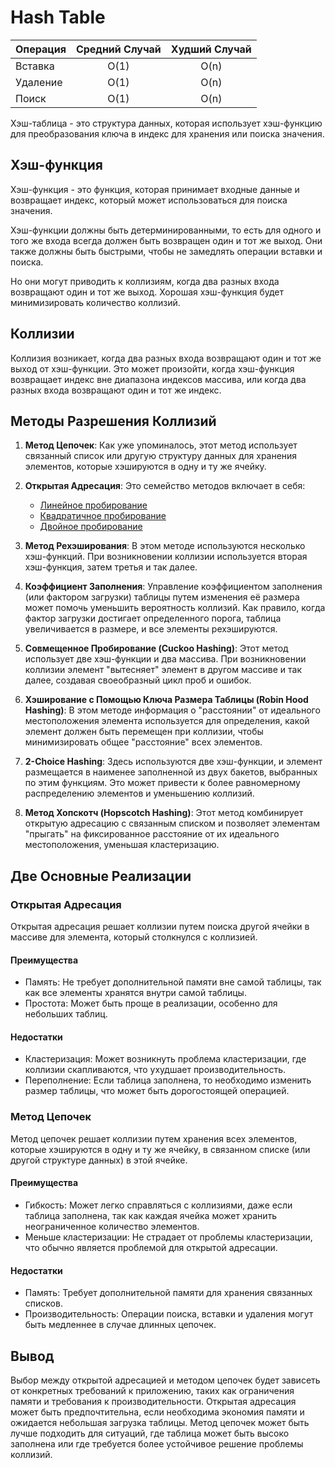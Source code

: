 # Hash Table

| Операция | Средний Случай | Худший Случай |
| -------- | :------------: | :-----------: |
| Вставка  |      O(1)      |     O(n)      |
| Удаление |      O(1)      |     O(n)      |
| Поиск    |      O(1)      |     O(n)      |

Хэш-таблица - это структура данных, которая использует хэш-функцию для
преобразования ключа в индекс для хранения или поиска значения.

## Хэш-функция

Хэш-функция - это функция, которая принимает входные данные и возвращает
индекс, который может использоваться для поиска значения.

Хэш-функции должны быть детерминированными, то есть для одного и того же
входа всегда должен быть возвращен один и тот же выход. Они также должны
быть быстрыми, чтобы не замедлять операции вставки и поиска.

Но они могут приводить к коллизиям, когда два разных входа возвращают один
и тот же выход. Хорошая хэш-функция будет минимизировать количество коллизий.

## Коллизии

Коллизия возникает, когда два разных входа возвращают один и тот же выход
от хэш-функции. Это может произойти, когда хэш-функция возвращает индекс
вне диапазона индексов массива, или когда два разных входа возвращают один
и тот же индекс.

## Методы Разрешения Коллизий

1. **Метод Цепочек**: Как уже упоминалось, этот метод использует связанный список
   или другую структуру данных для хранения элементов, которые хэшируются в одну
   и ту же ячейку.

1. **Открытая Адресация**: Это семейство методов включает в себя:

    - [Линейное пробирование](./open-addressed/README.md#линейное-пробирование)
    - [Квадратичное пробирование](./open-addressed/README.md#квадратичное-пробирование)
    - [Двойное пробирование](./open-addressed/README.md#двойное-пробирование)

1. **Метод Рехэширования**: В этом методе используются несколько хэш-функций. При
   возникновении коллизии используется вторая хэш-функция, затем третья и так далее.

1. **Коэффициент Заполнения**: Управление коэффициентом заполнения (или фактором
   загрузки) таблицы путем изменения её размера может помочь уменьшить вероятность
   коллизий. Как правило, когда фактор загрузки достигает определенного порога,
   таблица увеличивается в размере, и все элементы рехэшируются.

1. **Совмещенное Пробирование (Cuckoo Hashing)**: Этот метод использует две хэш-функции
   и два массива. При возникновении коллизии элемент "вытесняет" элемент в другом
   массиве и так далее, создавая своеобразный цикл проб и ошибок.

1. **Хэширование с Помощью Ключа Размера Таблицы (Robin Hood Hashing)**: В этом методе
   информация о "расстоянии" от идеального местоположения элемента используется
   для определения, какой элемент должен быть перемещен при коллизии, чтобы минимизировать
   общее "расстояние" всех элементов.

1. **2-Choice Hashing**: Здесь используются две хэш-функции, и элемент размещается
   в наименее заполненной из двух бакетов, выбранных по этим функциям. Это может
   привести к более равномерному распределению элементов и уменьшению коллизий.

1. **Метод Хопскотч (Hopscotch Hashing)**: Этот метод комбинирует открытую адресацию
   с связанным списком и позволяет элементам "прыгать" на фиксированное расстояние
   от их идеального местоположения, уменьшая кластеризацию.

## Две Основные Реализации

### Открытая Адресация

Открытая адресация решает коллизии путем поиска другой ячейки в массиве для элемента,
который столкнулся с коллизией.

#### Преимущества

-   Память: Не требует дополнительной памяти вне самой таблицы, так как все элементы
    хранятся внутри самой таблицы.
-   Простота: Может быть проще в реализации, особенно для небольших таблиц.

#### Недостатки

-   Кластеризация: Может возникнуть проблема кластеризации, где коллизии скапливаются,
    что ухудшает производительность.
-   Переполнение: Если таблица заполнена, то необходимо изменить размер таблицы,
    что может быть дорогостоящей операцией.

### Метод Цепочек

Метод цепочек решает коллизии путем хранения всех элементов, которые хэшируются
в одну и ту же ячейку, в связанном списке (или другой структуре данных) в этой ячейке.

#### Преимущества

-   Гибкость: Может легко справляться с коллизиями, даже если таблица заполнена,
    так как каждая ячейка может хранить неограниченное количество элементов.
-   Меньше кластеризации: Не страдает от проблемы кластеризации, что обычно является
    проблемой для открытой адресации.

#### Недостатки

-   Память: Требует дополнительной памяти для хранения связанных списков.
-   Производительность: Операции поиска, вставки и удаления могут быть медленнее
    в случае длинных цепочек.

## Вывод

Выбор между открытой адресацией и методом цепочек будет зависеть от конкретных
требований к приложению, таких как ограничения памяти и требования к производительности.
Открытая адресация может быть предпочтительна, если необходима экономия памяти и
ожидается небольшая загрузка таблицы. Метод цепочек может быть лучше подходить
для ситуаций, где таблица может быть высоко заполнена или где требуется более
устойчивое решение проблемы коллизий.
